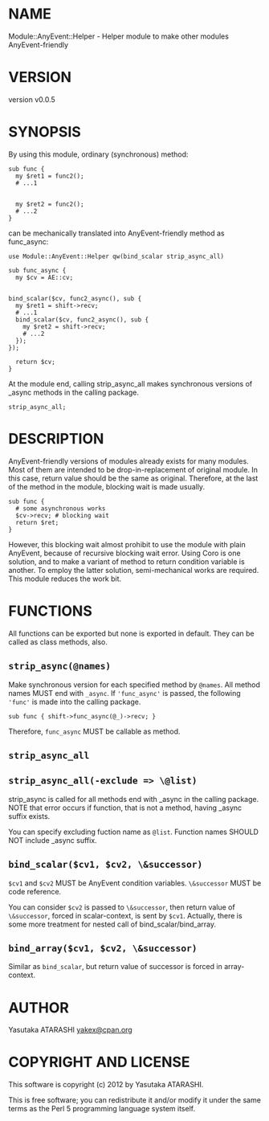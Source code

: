 # NAME

Module::AnyEvent::Helper - Helper module to make other modules AnyEvent-friendly

# VERSION

version v0.0.5

# SYNOPSIS

By using this module, ordinary (synchronous) method:

    sub func {
      my $ret1 = func2();
      # ...1
    

      my $ret2 = func2();
      # ...2
    }

can be mechanically translated into AnyEvent-friendly method as func\_async:

    use Module::AnyEvent::Helper qw(bind_scalar strip_async_all)

    sub func_async {
      my $cv = AE::cv;
    

    bind_scalar($cv, func2_async(), sub {
      my $ret1 = shift->recv;
      # ...1
      bind_scalar($cv, func2_async(), sub {
        my $ret2 = shift->recv;
        # ...2
      });
    });

      return $cv;
    }

At the module end, calling strip\_async\_all makes synchronous versions of \_async methods in the calling package.

    strip_async_all;

# DESCRIPTION

AnyEvent-friendly versions of modules already exists for many modules.
Most of them are intended to be drop-in-replacement of original module.
In this case, return value should be the same as original.
Therefore, at the last of the method in the module, blocking wait is made usually.

    sub func {
      # some asynchronous works
      $cv->recv; # blocking wait
      return $ret;
    }

However, this blocking wait almost prohibit to use the module with plain AnyEvent, because of recursive blocking wait error.
Using Coro is one solution, and to make a variant of method to return condition variable is another.
To employ the latter solution, semi-mechanical works are required.
This module reduces the work bit.

# FUNCTIONS

All functions can be exported but none is exported in default.
They can be called as class methods, also.

## `strip_async(@names)`

Make synchronous version for each specified method by `@names`.
All method names MUST end with `_async`.
If `'func_async'` is passed, the following `'func'` is made into the calling package.

    sub func { shift->func_async(@_)->recv; }

Therefore, `func_async` MUST be callable as method.

## `strip_async_all`

## `strip_async_all(-exclude => \@list)`

strip\_async is called for all methods end with \_async in the calling package.
NOTE that error occurs if function, that is not a method, having \_async suffix exists.

You can specify excluding fuction name as `@list`. Function names SHOULD NOT include \_async suffix.

## `bind_scalar($cv1, $cv2, \&successor)`

`$cv1` and `$cv2` MUST be AnyEvent condition variables. `\&successor` MUST be code reference.

You can consider `$cv2` is passed to `\&successor`, then return value of `\&successor`, forced in scalar-context, is sent by `$cv1`.
Actually, there is some more treatment for nested call of bind\_scalar/bind\_array.

## `bind_array($cv1, $cv2, \&successor)`

Similar as `bind_scalar`, but return value of successor is forced in array-context.

# AUTHOR

Yasutaka ATARASHI <yakex@cpan.org>

# COPYRIGHT AND LICENSE

This software is copyright (c) 2012 by Yasutaka ATARASHI.

This is free software; you can redistribute it and/or modify it under
the same terms as the Perl 5 programming language system itself.
